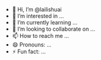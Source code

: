 - 👋 Hi, I’m @lailishuai
- 👀 I’m interested in ...
- 🌱 I’m currently learning ...
- 💞️ I’m looking to collaborate on ...
- 📫 How to reach me ...
- 😄 Pronouns: ...
- ⚡ Fun fact: ...

<!---
lailishuai/lailishuai is a ✨ special ✨ repository because its `README.md` (this file) appears on your GitHub profile.
You can click the Preview link to take a look at your changes.
--->
